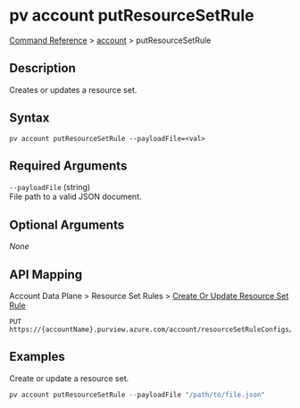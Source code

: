 # pv account putResourceSetRule
[Command Reference](../../../README.md#command-reference) > [account](./main.md) > putResourceSetRule

## Description
Creates or updates a resource set.

## Syntax
```
pv account putResourceSetRule --payloadFile=<val>
```

## Required Arguments
`--payloadFile` (string)  
File path to a valid JSON document.

## Optional Arguments
*None*

## API Mapping
Account Data Plane > Resource Set Rules > [Create Or Update Resource Set Rule](https://docs.microsoft.com/en-us/rest/api/purview/accountdataplane/resource-set-rules/create-or-update-resource-set-rule)
```
PUT https://{accountName}.purview.azure.com/account/resourceSetRuleConfigs/defaultResourceSetRuleConfig
```

## Examples
Create or update a resource set.
```powershell
pv account putResourceSetRule --payloadFile "/path/to/file.json"
```